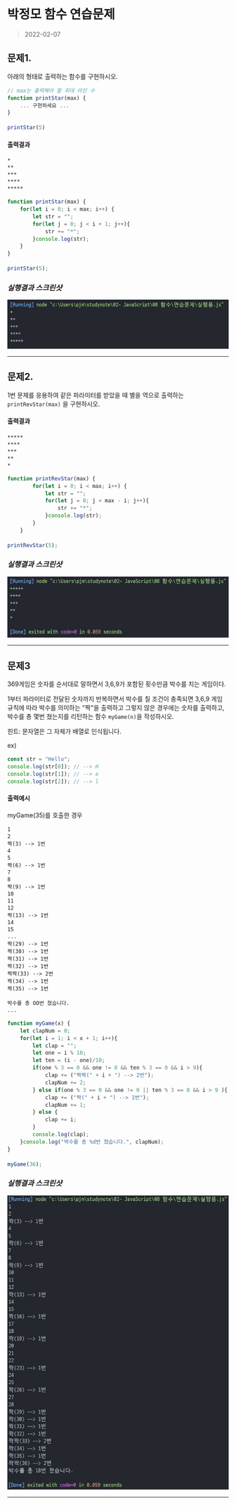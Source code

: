 # 박정모 함수 연습문제
> 2022-02-07

## 문제1.

아래의 형태로 출력하는 함수를 구현하시오.

```js
// max는 출력해야 할 최대 라인 수
function printStar(max) {
    ... 구현하세요 ...
}

printStar(5)
```

#### 출력결과

```
*
**
***
****
*****
```

```js
function printStar(max) {
    for(let i = 0; i < max; i++) {
        let str = "";
        for(let j = 0; j < i + 1; j++){
            str += "*";
        }console.log(str);
    }
}

printStar(5);
```
   
### ***실행결과 스크린샷***
![문제1](문제1_실행결과.jpg)
   
---
   

## 문제2.

1번 문제를 응용하여 같은 파라미터를 받았을 때 별을 역으로 출력하는 `printRevStar(max)` 을 구현하시오.


#### 출력결과

```
*****
****
***
**
*
```

```js
function printRevStar(max) {
        for(let i = 0; i < max; i++) {
            let str = "";
            for(let j = 0; j < max - i; j++){
                str += "*";
            }console.log(str);
        }
    }

printRevStar(5);
```
   
### ***실행결과 스크린샷***
![문제2](문제2_실행결과.jpg)
   
---
   

## 문제3

369게임은 숫자를 순서대로 말하면서 3,6,9가 포함된 횟수만큼 박수를 치는 게임이다.

1부터 파라미터로 전달된 숫자까지 반복하면서 박수를 칠 조건이 충족되면 3,6,9 게임 규칙에 따라 박수를 의미하는 "짝"을 출력하고 그렇지 않은 경우에는 숫자를 출력하고, 박수를 총 몇번 쳤는지를 리턴하는 함수 `myGame(n)`을 작성하시오.

힌트: 문자열은 그 자체가 배열로 인식됩니다.

ex)
```js
const str = "Hello";
console.log(str[0]); // --> H
console.log(str[1]); // --> e
console.log(str[2]); // --> l
```

#### 출력예시

myGame(35)를 호출한 경우

```
1
2
짝(3) --> 1번
4
5
짝(6) --> 1번
7
8
짝(9) --> 1번
10
11
12
짝(13) --> 1번
14
15
...
짝(29) --> 1번
짝(30) --> 1번
짝(31) --> 1번
짝(32) --> 1번
짝짝(33) --> 2번
짝(34) --> 1번
짝(35) --> 1번

박수를 총 OO번 쳤습니다.
...

```

```js
function myGame(x) {
    let clapNum = 0;    
    for(let i = 1; i < x + 1; i++){
        let clap = "";
        let one = i % 10;
        let ten = (i - one)/10;
        if(one % 3 == 0 && one != 0 && ten % 3 == 0 && i > 9){
            clap += ("짝짝(" + i + ") --> 2번");
            clapNum += 2;
        } else if(one % 3 == 0 && one != 0 || ten % 3 == 0 && i > 9 ){
            clap += ("짝(" + i + ") --> 1번");
            clapNum += 1;
        } else {
            clap += i;
        }
        console.log(clap);
    }console.log("박수를 총 %d번 쳤습니다.", clapNum);
}

myGame(36);
```

   
### ***실행결과 스크린샷***
![문제3](문제3_실행결과.jpg)
   
---